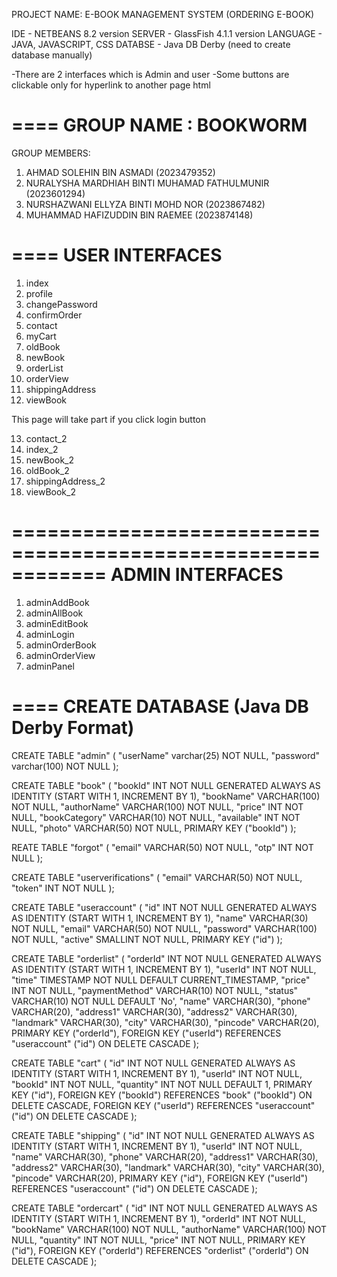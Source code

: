 
PROJECT NAME: E-BOOK MANAGEMENT SYSTEM (ORDERING E-BOOK)

IDE - NETBEANS 8.2 version
SERVER - GlassFish 4.1.1 version
LANGUAGE - JAVA, JAVASCRIPT, CSS
DATABSE - Java DB Derby (need to create database manually)

-There are 2 interfaces which is Admin and user
-Some buttons are clickable only for hyperlink to another page html

====
GROUP NAME : BOOKWORM
====

GROUP MEMBERS:
1. AHMAD SOLEHIN BIN ASMADI (2023479352)
2. NURALYSHA MARDHIAH BINTI MUHAMAD FATHULMUNIR (2023601294)
3. NURSHAZWANI ELLYZA BINTI MOHD NOR (2023867482)
4. MUHAMMAD HAFIZUDDIN BIN RAEMEE (2023874148)

====
USER INTERFACES
====
1. index
2. profile
3. changePassword
4. confirmOrder
5. contact
6. myCart
7. oldBook
8. newBook
9. orderList
10. orderView
11. shippingAddress
12. viewBook

This page will take part if you click login button 

13. contact_2
14. index_2
15. newBook_2
16. oldBook_2
17. shippingAddress_2
18. viewBook_2


============================================================
ADMIN INTERFACES
============================================================
1. adminAddBook
2. adminAllBook
3. adminEditBook
4. adminLogin
5. adminOrderBook
6. adminOrderView
7. adminPanel


====
CREATE DATABASE (Java DB Derby Format)
====

CREATE TABLE "admin" (
    "userName" varchar(25) NOT NULL,
    "password" varchar(100) NOT NULL
);


CREATE TABLE "book" (
  "bookId" INT NOT NULL GENERATED ALWAYS AS IDENTITY (START WITH 1, INCREMENT BY 1),
  "bookName" VARCHAR(100) NOT NULL,
  "authorName" VARCHAR(100) NOT NULL,
  "price" INT NOT NULL,
  "bookCategory" VARCHAR(10) NOT NULL,
  "available" INT NOT NULL,
  "photo" VARCHAR(50) NOT NULL,
  PRIMARY KEY ("bookId")
);


REATE TABLE "forgot" (
  "email" VARCHAR(50) NOT NULL,
  "otp" INT NOT NULL
);


CREATE TABLE "userverifications" (
  "email" VARCHAR(50) NOT NULL,
  "token" INT NOT NULL
);


CREATE TABLE "useraccount" (
  "id" INT NOT NULL GENERATED ALWAYS AS IDENTITY (START WITH 1, INCREMENT BY 1),
  "name" VARCHAR(30) NOT NULL,
  "email" VARCHAR(50) NOT NULL,
  "password" VARCHAR(100) NOT NULL,
  "active" SMALLINT NOT NULL,
  PRIMARY KEY ("id")
);


CREATE TABLE "orderlist" (
  "orderId" INT NOT NULL GENERATED ALWAYS AS IDENTITY (START WITH 1, INCREMENT BY 1),
  "userId" INT NOT NULL,
  "time" TIMESTAMP NOT NULL DEFAULT CURRENT_TIMESTAMP,
  "price" INT NOT NULL,
  "paymentMethod" VARCHAR(10) NOT NULL,
  "status" VARCHAR(10) NOT NULL DEFAULT 'No',
  "name" VARCHAR(30),
  "phone" VARCHAR(20),
  "address1" VARCHAR(30),
  "address2" VARCHAR(30),
  "landmark" VARCHAR(30),
  "city" VARCHAR(30),
  "pincode" VARCHAR(20),
  PRIMARY KEY ("orderId"),
  FOREIGN KEY ("userId") REFERENCES "useraccount" ("id") ON DELETE CASCADE
);


CREATE TABLE "cart" (
  "id" INT NOT NULL GENERATED ALWAYS AS IDENTITY (START WITH 1, INCREMENT BY 1),
  "userId" INT NOT NULL,
  "bookId" INT NOT NULL,
  "quantity" INT NOT NULL DEFAULT 1,
  PRIMARY KEY ("id"),
  FOREIGN KEY ("bookId") REFERENCES "book" ("bookId") ON DELETE CASCADE,
  FOREIGN KEY ("userId") REFERENCES "useraccount" ("id") ON DELETE CASCADE
);


CREATE TABLE "shipping" (
  "id" INT NOT NULL GENERATED ALWAYS AS IDENTITY (START WITH 1, INCREMENT BY 1),
  "userId" INT NOT NULL,
  "name" VARCHAR(30),
  "phone" VARCHAR(20),
  "address1" VARCHAR(30),
  "address2" VARCHAR(30),
  "landmark" VARCHAR(30),
  "city" VARCHAR(30),
  "pincode" VARCHAR(20),
  PRIMARY KEY ("id"),
  FOREIGN KEY ("userId") REFERENCES "useraccount" ("id") ON DELETE CASCADE
);


CREATE TABLE "ordercart" (
  "id" INT NOT NULL GENERATED ALWAYS AS IDENTITY (START WITH 1, INCREMENT BY 1),
  "orderId" INT NOT NULL,
  "bookName" VARCHAR(100) NOT NULL,
  "authorName" VARCHAR(100) NOT NULL,
  "quantity" INT NOT NULL,
  "price" INT NOT NULL,
  PRIMARY KEY ("id"),
  FOREIGN KEY ("orderId") REFERENCES "orderlist" ("orderId") ON DELETE CASCADE
);
